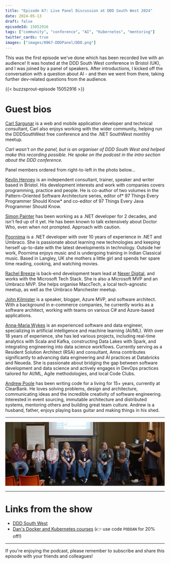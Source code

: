 ```yaml
---
title: "Episode 67: Live Panel Discussion at DDD South West 2024"
date: 2024-05-13
draft: false
episodeId: 15052916
tags: ["community", "conference", "AI", "Kubernetes", "mentoring"]
twitter_cards: true
images: ["images/0067-DDDPanel/DDD.png"]
---
```


This was the first episode we've done which has been recorded live with an audience! It was hosted at the DDD South West conference in Bristol (UK), and I was joined by a panel of speakers. After introductions, I kicked off the conversation with a question about AI - and then we went from there, taking further dev-related questions from the audience.

{{< buzzsprout-episode 15052916 >}}

# Guest bios

[Carl Sargunar](https://www.linkedin.com/in/carl-sargunar-63b5814/) is a web and mobile application developer and technical consultant, Carl also enjoys working with the wider community, helping run the DDDSouthWest free conference and the .NET SouthWest monthly meetup.

_Carl wasn't on the panel, but is an organiser of DDD South West and helped make this recording possible. He spoke on the podcast in the intro section about the DDD conference._

Panel members ordered from right-to-left in the photo below...

[Kevlin Henney](https://www.linkedin.com/in/kevlin/) is an independent consultant, trainer, speaker and writer based in Bristol. His development interests and work with companies covers programming, practice and people. He is co-author of two volumes in the Pattern-Oriented Software Architecture series, editor of* 97 Things Every Programmer Should Know* and co-editor of 97 Things Every Java Programmer Should Know.

[Simon Painter](https://www.linkedin.com/in/simon-painter-45a05217/) has been working as a .NET developer for 2 decades, and isn't fed up of it yet. He has been known to talk extensively about Doctor Who, even when not prompted. Approach with caution.

[Poornima](https://www.linkedin.com/in/poornimanayar/) is a .NET developer with over 10 years of experience in .NET and Umbraco. She is passionate about learning new technologies and keeping herself up-to-date with the latest developments in technology. Outside her work, Poornima enjoys music and is undergoing training in Indian Classical music. Based in Langley, UK she mothers a little girl and spends her spare time reading, cooking, and watching movies.

[Rachel Breeze](https://www.linkedin.com/in/rachel-breeze/) is back-end development team lead at [Nexer Digital](https://www.nexerdigital.com/), and works with the Microsoft Tech Stack. She is also a Microsoft MVP and an Umbraco MVP. She helps organise MaccTech, a local tech-agnostic meetup, as well as the Umbraco Manchester meetup.

[John Kilmister](https://www.linkedin.com/in/johnkilmister/) is a speaker, blogger, Azure MVP, and software architect. With a background in e-commerce companies, he currently works as a software architect, working with teams on various C# and Azure-based applications.

[Anna-Maria Wykes](https://www.linkedin.com/in/anna-maria-wykes-31939454/) is an experienced software and data engineer, specializing in artificial intelligence and machine learning (AI/ML). With over 18 years of experience, she has led various projects, including real-time analytics with Scala and Kafka, constructing Data Lakes with Spark, and integrating engineering into data science workflows. Currently serving as a Resident Solution Architect (RSA) and consultant, Anna contributes significantly to advancing data engineering and AI practices at Databricks and Neueda. She is passionate about bridging the gap between software development and data science and actively engages in DevOps practices tailored for AI/ML, Agile methodologies, and local Code Clubs.

[Andrew Poole](https://www.linkedin.com/in/andrew-poole-2782494a/) has been writing code for a living for 15+ years, currently at ClearBank. He loves solving problems, design and architecture, communicating ideas and the incredible creativity of software engineering. Interested in event sourcing, immutable architecture and distributed systems, mentoring others and building great team culture. Andrew is a husband, father, enjoys playing bass guitar and making things in his shed.

---

![](/images/0067-DDDPanel/Photo.jpg)

---

# Links from the show

* [DDD South West](https://dddsouthwest.com/)
* [Dan's Docker and Kubernetes courses](https://dometrain.com/author/dan-clarke/) (👉 use code `PODDAN` for 20% off!)

---

If you're enjoying the podcast, please remember to subscribe and share this episode with your friends and colleagues!
